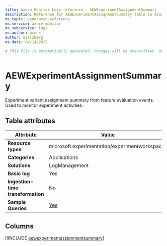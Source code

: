 ```yaml
---
title: Azure Monitor Logs reference - AEWExperimentAssignmentSummary
description: Reference for AEWExperimentAssignmentSummary table in Azure Monitor Logs.
ms.topic: generated-reference
ms.service: azure-monitor
ms.subservice: logs
ms.author: orens
author: osalzberg
ms.date: 04/14/2025

# This file is automatically generated. Changes will be overwritten. Do not change this file directly.
---
```


# AEWExperimentAssignmentSummary

Experiment variant assignment summary from feature evaluation events. Used to monitor experiment activities.


## Table attributes

|Attribute|Value|
|---|---|
|**Resource types**|microsoft.experimentation/experimentworkspaces|
|**Categories**|Applications|
|**Solutions**| LogManagement|
|**Basic log**|Yes|
|**Ingestion-time transformation**|No|
|**Sample Queries**|[Yes](/azure/azure-monitor/reference/queries/aewexperimentassignmentsummary)|



## Columns
  
[!INCLUDE [aewexperimentassignmentsummary](~/reusable-content/ce-skilling/azure/includes/azure-monitor/reference/tables/aewexperimentassignmentsummary-include.md)]

